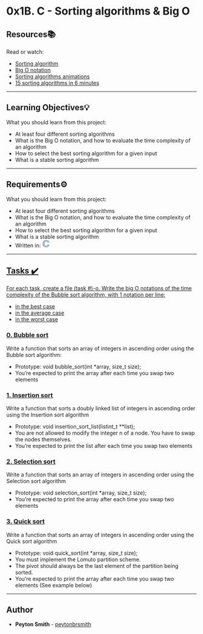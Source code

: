 # 0x1B. C - Sorting algorithms & Big O

## Resources:books:
Read or watch:
* [Sorting algorithm](https://intranet.hbtn.io/rltoken/tmzgO7xhCpNgPUxVhLKibw)
* [Big O notation](https://intranet.hbtn.io/rltoken/XrLMaOhUMHfwsFEz15TVow)
* [Sorting algorithms animations](https://intranet.hbtn.io/rltoken/kJ7rgWoqdLnxSnSEoAiFCQ)
* [15 sorting algorithms in 6 minutes](https://intranet.hbtn.io/rltoken/RdvoGNMTJ6Hq34aJ_HmCqA)

---
## Learning Objectives:bulb:
What you should learn from this project:

* At least four different sorting algorithms
* What is the Big O notation, and how to evaluate the time complexity of an algorithm
* How to select the best sorting algorithm for a given input
* What is a stable sorting algorithm

---
## Requirements⚙️
What you should learn from this project:

* At least four different sorting algorithms
* What is the Big O notation, and how to evaluate the time complexity of an algorithm
* How to select the best sorting algorithm for a given input
* What is a stable sorting algorithm
* Written in: <a href="https://www.cprogramming.com/" target="_blank"> <img src="https://raw.githubusercontent.com/devicons/devicon/master/icons/c/c-original.svg" alt="c" width="20" height="20"/>

---
## Tasks ✔️

For each task, create a file (task #)-o. Write the big O notations of the time complexity of the Bubble sort algorithm, with 1 notation per line:
* in the best case
* in the average case
* in the worst case

### [0. Bubble sort](./0-bubble_sort.c)
Write a function that sorts an array of integers in ascending order using the Bubble sort algorithm:
* Prototype: void bubble_sort(int *array, size_t size);
* You’re expected to print the array after each time you swap two elements

### [1. Insertion sort](./1-insertion_sort_list.c)
Write a function that sorts a doubly linked list of integers in ascending order using the Insertion sort algorithm
* Prototype: void insertion_sort_list(listint_t \**list);
* You are not allowed to modify the integer n of a node. You have to swap the nodes themselves.
* You’re expected to print the list after each time you swap two elements 

### [2. Selection sort](./2-selection_sort.c)
Write a function that sorts an array of integers in ascending order using the Selection sort algorithm
* Prototype: void selection_sort(int *array, size_t size);
* You’re expected to print the array after each time you swap two elements 

### [3. Quick sort](./3-quick_sort.c)
Write a function that sorts an array of integers in ascending order using the Quick sort algorithm
* Prototype: void quick_sort(int *array, size_t size);
* You must implement the Lomuto partition scheme.
* The pivot should always be the last element of the partition being sorted.
* You’re expected to print the array after each time you swap two elements (See example below)

---

## Author
* **Peyton Smith** - [peytonbrsmith](https://github.com/peytonbrsmith)
